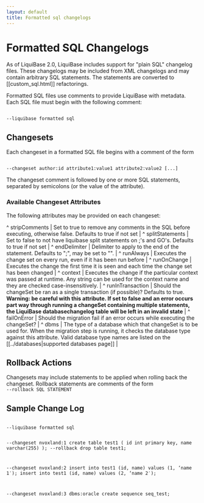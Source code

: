 ```yaml
---
layout: default
title: Formatted sql changelogs
---
```


# Formatted SQL Changelogs #

As of LiquiBase 2.0, LiquiBase includes support for "plain SQL" changelog files. These changelogs may be included from XML changelogs and may contain arbitrary SQL statements. The statements are converted to [[custom_sql.html]] refactorings.

Formatted SQL files use comments to provide LiquiBase with metadata. Each SQL file must begin with the following comment:

<code sql>
--liquibase formatted sql
</code>

## Changesets ##

Each changeset in a formatted SQL file begins with a comment of the form

<code sql>
--changeset author:id attribute1:value1 attribute2:value2 [...]
</code>

The changeset comment is followed by one or more SQL statements, separated by
semicolons (or the value of the <endDelimiter> attribute).

### Available Changeset Attributes ##

The following attributes may be provided on each changeset:

^ stripComments  | Set to true to remove any comments in the SQL before executing, otherwise false. Defaults to true if not set  | 
^ splitStatements  | Set to false to not have liquibase split statements on ;'s and GO's. Defaults to true if not set  | 
^ endDelimiter  | Delimiter to apply to the end of the statement.  Defaults to ";", may be set to "".  | 
^ runAlways  | Executes the change set on every run, even if it has been run before |
^ runOnChange  | Executes the change the first time it is seen and each time the change set has been changed |
^ context  | Executes the change if the particular context was passed at runtime. Any string can be used for the context name and they are checked case-insensitively. |
^ runInTransaction  | Should the changeSet be ran as a single transaction (if possible)?  Defaults to true.  **Warning: be careful with this attribute.  If set to false and an error occurs part way through running a changeSet containing multiple statements, the LiquiBase databasechangelog table will be left in an invalid state** |
^ failOnError | Should the migration fail if an error occurs while executing the changeSet? |
^ dbms  | The type of a database which that changeSet is to be used for. When the migration step is running, it checks the database type against this attribute. Valid database type names are listed on the [[../databases|supported databases page]] |

## Rollback Actions ##

Changesets may include statements to be applied when rolling back the changeset. Rollback statements are comments of the form
<code sql>
--rollback SQL STATEMENT
</code>

## Sample Change Log ##

<code sql>
--liquibase formatted sql

--changeset nvoxland:1
create table test1 (
    id int primary key,
    name varchar(255)
);
--rollback drop table test1;

--changeset nvoxland:2
insert into test1 (id, name) values (1, ‘name 1′);
insert into test1 (id, name) values (2, ‘name 2′);

--changeset nvoxland:3 dbms:oracle
create sequence seq_test;
</code>
